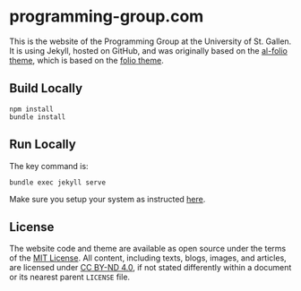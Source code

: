 # programming-group.com

This is the website of the Programming Group at the University of St. Gallen. It is using Jekyll, hosted on GitHub, and was originally based on the [al-folio theme](https://github.com/alshedivat/al-folio), which is based on the [folio theme](https://github.com/bogoli/-folio).

## Build Locally

```
npm install
bundle install
```

## Run Locally

The key command is:
```
bundle exec jekyll serve
```

Make sure you setup your system as instructed [here](https://docs.github.com/en/pages/setting-up-a-github-pages-site-with-jekyll/testing-your-github-pages-site-locally-with-jekyll).

## License

The website code and theme are available as open source under the terms of the [MIT License](https://opensource.org/licenses/MIT). All content, including texts, blogs, images, and articles, are licensed under [CC BY-ND 4.0](https://creativecommons.org/licenses/by-nd/4.0/), if not stated differently within a document or its nearest parent `LICENSE` file.
